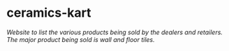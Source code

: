 # ceramics-kart

*Website to list the various products being sold by the dealers and retailers. The major product being sold is wall and floor tiles.*

